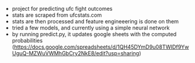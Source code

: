 - project for predicting ufc fight outcomes
- stats are scraped from ufcstats.com
- stats are then processed and feature engineeering is done on them
- tried a few models, and currently using a simple neural network
- by running predict.py, it updates google sheets with the computed probabilities (https://docs.google.com/spreadsheets/d/1QH45DYmD9u08TWIDf9YwUguQ-MZWuVWMhGbCry2NkE8/edit?usp=sharing)